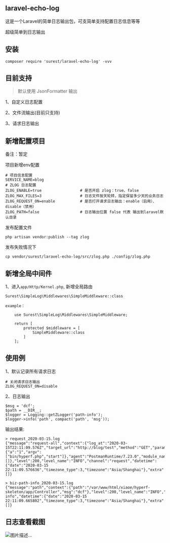 ## laravel-echo-log

这是一个Laravel的简单日志输出包，可支简单支持配置日志信息等等

超级简单到日志输出

## 安装

    composer require 'surest/laravel-echo-log' -vvv   

## 目前支持

> 默认使用 JsonFormatter 输出

1、自定义日志配置

2、文件流输出(目前只支持)

3、请求日志输出


## 新增配置项目

备注：暂定

项目新增env配置

    # 项目信息配置
    SERVICE_NAME=blog
    # ZLOG 日志配置
    ZLOG_ENABLE=true                 # 是否开启 zlog：true、false
    ZLOG_MAX_FILES=3                 # 日志文件按天轮转，指定保留多少天的业务日志
    ZLOG_REQUEST_ON=enable           # 是否打开请求日志输出：enable（启用）、disable（禁用）
    ZLOG_PATH=false                  # 日志输出位置 false 代表 输出到laravel默认目录
    
发布配置文件

    php artisan vendor:publish --tag zlog

发布失败情况下

    cp vendor/surest/laravel-echo-log/src/zlog.php ./config/zlog.php
    
## 新增全局中间件

1、进入`app/Http/Kernel.php`, 新增全局路由

    Surest\SimpleLog\Middlewares\SimpleMiddleware::class
    
    example：
    
        use Surest\SimpleLog\Middlewares\SimpleMiddleware;
        
        return [
            protected $middleware = [
                SimpleMiddleware::class
            ]
        ];

## 使用例

1、默认记录所有请求日志
    
    # 关闭请求日志输出
    ZLOG_REQUEST_ON=disable
    
2、日志输出

    $msg = 'dcf';
    $path = __DIR__;
    $logger = Logging::getZLogger('path-info');
    $logger->info('path', compact('path', 'msg'));
    
输出结果:
    
    > request_2020-03-15.log
    {"message":"request-all","context":{"log_at":"2020-03-15T22:11:09.576Z","target_url":"http://blog/test","method":"GET","params":{"a":"1","argv":["bin/hyperf.php","start"]},"agent":"PostmanRuntime/7.23.0","module_name":"blog","server_ip":"127.0.0.1","server_port":null,"client_ip":"127.0.0.1","extra":[]},"level":200,"level_name":"INFO","channel":"request","datetime":{"date":"2020-03-15 22:11:09.576636","timezone_type":3,"timezone":"Asia/Shanghai"},"extra":[]}
    
    > biz-path-info_2020-03-15.log
    {"message":"path","context":{"path":"/var/www/html/xiaoe/hyperf-skeleton/app/Controller","msg":"dcf"},"level":200,"level_name":"INFO","channel":"path-info","datetime":{"date":"2020-03-15 22:11:09.665802","timezone_type":3,"timezone":"Asia/Shanghai"},"extra":[]}
    
## 日志查看截图

![图片描述...](https//cdn.surest.cn/FnNs0xEu7mBBsFU4CPk7MaO9i0MX)

